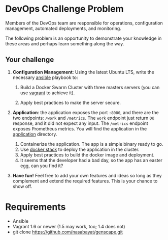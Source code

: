 # DevOps Challenge Problem

Members of the DevOps team are responsible for operations, configuration management, automated deployments, and monitoring.

The following problem is an opportunity to demonstrate your knowledge in these areas and perhaps learn something along the way.

## Your challenge

1. **Configuration Management**: Using the latest Ubuntu LTS, write the necessary [ansible](https://www.ansible.com/) playbook to:
   1. Build a Docker Swarm Cluster with three masters servers (you can use [vagrant](https://www.vagrantup.com/) to achieve it).

   2. Apply best practices to make the server secure.

2. **Application**: the application exposes the port `:8080`, and there are the two endpoints: `/work` and `/metrics`. The `work` endpoint just return `OK` response, and it did not expect any input. The `/metrics` endpoint exposes Prometheus metrics. You will find the application in the [application](./application) directory.

   1. Containerize the application. The app is a simple binary ready to go.
   2. Use [docker stack](https://docs.docker.com/engine/reference/commandline/stack/) to deploy the application in the cluster.
   3. Apply best practices to build the docker image and deployment.
   4. It seems that the developer had a bad day, so the app has an easter egg, can you find it?

3. **Have fun!** Feel free to add your own features and ideas so long as they complement and extend the required features. This is your chance to show off.


Requirements
==============

* Ansible
* Vagrant 1.6 or newer (1.5 may work, too; 1.4 does not)
* git clone https://github.com/nasabayat/genscape.git
